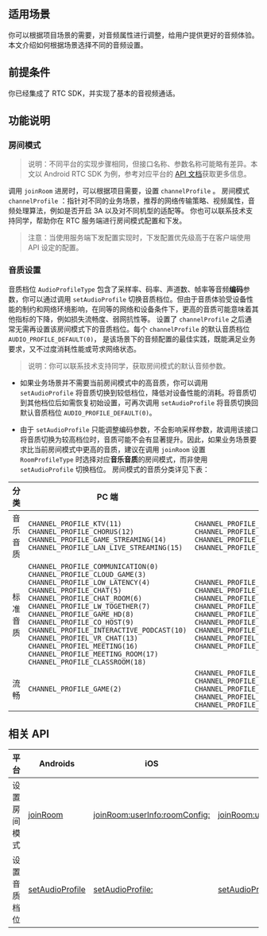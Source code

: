 ## 适用场景

你可以根据项目场景的需要，对音频属性进行调整，给用户提供更好的音频体验。本文介绍如何根据场景选择不同的音频设置。

## 前提条件

你已经集成了 RTC SDK，并实现了基本的音视频通话。

## 功能说明

### 房间模式

> 说明：不同平台的实现步骤相同，但接口名称、参数名称可能略有差异。本文以 Android RTC SDK 为例，参考对应平台的 [API 文档](81201.md#api)获取更多信息。

调用 `joinRoom` 进房时，可以根据项目需要，设置 `channelProfile` 。
房间模式 `channelProfile` ：指针对不同的业务场景，推荐的网络传输策略、视频属性，音频处理算法，例如是否开启 3A 以及对不同机型的适配等。
你也可以联系技术支持同学，帮助你在 RTC 服务端进行房间模式配置和下发。

> 注意：当使用服务端下发配置实现时，下发配置优先级高于在客户端使用 API 设定的配置。



### 音质设置

音质档位 `AudioProfileType` 包含了采样率、码率、声道数、帧率等音频**编码**参数，你可以通过调用 `setAudioProfile` 切换音质档位。但由于音质体验受设备性能的制约和网络环境影响，在同等的网络和设备条件下，更高的音质可能意味着其他指标的下降，例如损失流畅度、弱网抗性等。
设置了 `channelProfile` 之后通常无需再设置该房间模式下的音质档位。每个 `channelProfile` 的默认音质档位 `AUDIO_PROFILE_DEFAULT(0)`， 是该场景下的音频配置的最佳实践，既能满足业务要求，又不过度消耗性能或苛求网络状态。
> 说明：你可以联系技术支持同学，获取房间模式的默认音频参数。

- 如果业务场景并不需要当前房间模式中的高音质，你可以调用 `setAudioProfile` 将音质切换到较低档位，降低对设备性能的消耗。将音质切到其他档位后如需恢复初始设置，可再次调用 `setAudioProfile` 将音质切换回默认音质档位 `AUDIO_PROFILE_DEFAULT(0)`。

- 由于 `setAudioProfile` 只能调整编码参数，不会影响采样参数，故调用该接口将音质切换为较高档位时，音质可能不会有显著提升。因此，如果业务场景要求比当前房间模式中更高的音质，建议在调用 `joinRoom` 设置 `RoomProfileType` 时选择对应**音乐音质**的房间模式，而非使用 `setAudioProfile` 切换档位。
房间模式的音质分类详见下表：

| 分类 | PC 端 | 移动端 |
| --- | --- | --- |
| 音乐音质 | `CHANNEL_PROFILE_KTV(11)`  `CHANNEL_PROFILE_CHORUS(12)`  `CHANNEL_PROFILE_GAME_STREAMING(14)`  `CHANNEL_PROFILE_LAN_LIVE_STREAMING(15)` | `CHANNEL_PROFILE_KTV(11)`  `CHANNEL_PROFILE_CHORUS(12)`  `CHANNEL_PROFILE_GAME_STREAMING(14)`  `CHANNEL_PROFILE_LAN_LIVE_STREAMING(15)` |
| 标准音质 | `CHANNEL_PROFILE_COMMUNICATION(0)`  `CHANNEL_PROFILE_CLOUD_GAME(3)`  `CHANNEL_PROFILE_LOW_LATENCY(4)`  `CHANNEL_PROFILE_CHAT(5)`  `CHANNEL_PROFILE_CHAT_ROOM(6)`  `CHANNEL_PROFILE_LW_TOGETHER(7)`  `CHANNEL_PROFILE_GAME_HD(8)`  `CHANNEL_PROFILE_CO_HOST(9)`  `CHANNEL_PROFILE_INTERACTIVE_PODCAST(10)`  `CHANNEL_PROFIEL_VR_CHAT(13)`  `CHANNEL_PROFIEL_MEETING(16)`  `CHANNEL_PROFILE_MEETING_ROOM(17)`  `CHANNEL_PROFILE_CLASSROOM(18)` | `CHANNEL_PROFILE_CLOUD_GAME(3)`  `CHANNEL_PROFILE_LOW_LATENCY(4)`  `CHANNEL_PROFILE_CHAT_ROOM(6)`  `CHANNEL_PROFILE_LW_TOGETHER(7)`  `CHANNEL_PROFILE_GAME_HD(8)`  `CHANNEL_PROFILE_CO_HOST(9)`  `CHANNEL_PROFILE_INTERACTIVE_PODCAST(10)`  `CHANNEL_PROFIEL_VR_CHAT(13)`  `CHANNEL_PROFILE_MEETING_ROOM(17)` |
| 流畅 | `CHANNEL_PROFILE_GAME(2)` | `CHANNEL_PROFILE_COMMUNICATION(0)`  `CHANNEL_PROFILE_GAME(2)`  `CHANNEL_PROFILE_CHAT(5)`  `CHANNEL_PROFIEL_MEETING(16)`  `CHANNEL_PROFILE_CLASSROOM(18)` |


## 相关 API

|平台|Androids|iOS|Mac|Windows|Web|
|--|--|--|--|--|--|
|设置房间模式|[joinRoom](70080#joinroom)|[joinRoom:userInfo:roomConfig:](70086#ByteRTCRoom-joinroom-userinfo-roomconfig)|[joinRoom:userInfo:roomConfig:](70092#ByteRTCRoom-joinroom-userinfo-roomconfig)|[joinRoom](70095#IRTCRoom-joinroom)|[joinRoom](104478.md#joinroom)|
|设置音质档位|[setAudioProfile](70080#setaudioprofile)|[setAudioProfile:](70086#setaudioprofile)|[setAudioProfile:](70092#setaudioprofile)|[setAudioProfile](70095#setaudioprofile)|[setAudioProfile](104478.md#setaudioprofile)|